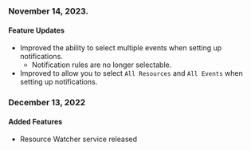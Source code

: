 ### November 14, 2023.
#### Feature Updates 
* Improved the ability to select multiple events when setting up notifications.
  * Notification rules are no longer selectable.
* Improved to allow you to select `All Resources` and `All Events` when setting up notifications.

### December 13, 2022
#### Added Features

* Resource Watcher service released